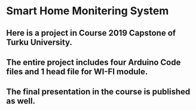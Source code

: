 # Smart Home Monitering System
## Here is a project in Course 2019 Capstone of Turku University.
## The entire project includes four Arduino Code files and 1 head file for WI-FI module.
## The final presentation in the course is published as well.
